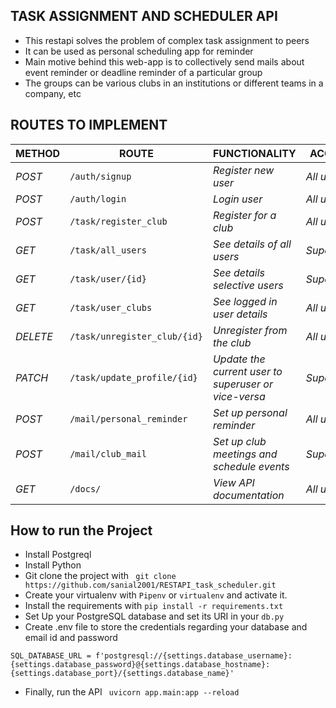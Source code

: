 ## TASK ASSIGNMENT AND SCHEDULER API

- This restapi solves the problem of complex task assignment to peers
- It can be used as personal scheduling app for reminder
- Main motive behind this web-app is to collectively send mails about event reminder or deadline reminder of a
  particular group
- The groups can be various clubs in an institutions or different teams in a company, etc

## ROUTES TO IMPLEMENT

| METHOD   | ROUTE                            | FUNCTIONALITY                                        | ACCESS      |
|----------|----------------------------------|------------------------------------------------------|-------------|
| *POST*   | ```/auth/signup```               | _Register new user_                                  | _All users_ |
| *POST*   | ```/auth/login```                | _Login user_                                         | _All users_ |
| *POST*   | ```/task/register_club```        | _Register for a club_                                | _All users_ |
| *GET*    | ```/task/all_users```            | _See details of all users_                           | _Superuser_ |
| *GET*    | ```/task/user/{id}```            | _See details selective users_                        | _Superuser_ |
| *GET*    | ```/task/user_clubs```           | _See logged in user details_                         | _All users_ |
| *DELETE* | ```/task/unregister_club/{id}``` | _Unregister from the club_                           | _All users_ |
| *PATCH*  | ```/task/update_profile/{id}```  | _Update the current user to superuser or vice-versa_ | _Superuser_ |
| *POST*   | ```/mail/personal_reminder```    | _Set up personal reminder_                           | _All users_ |
| *POST*   | ```/mail/club_mail```            | _Set up club meetings and schedule events_           | _Superuser_ |
| *GET*    | ```/docs/```                     | _View API documentation_                             | _All users_ |

## How to run the Project

- Install Postgreql
- Install Python
- Git clone the project with ``` git clone https://github.com/sanial2001/RESTAPI_task_scheduler.git```
- Create your virtualenv with `Pipenv` or `virtualenv` and activate it.
- Install the requirements with ``` pip install -r requirements.txt ```
- Set Up your PostgreSQL database and set its URI in your ```db.py```
- Create .env file to store the credentials regarding your database and email id and password
```
SQL_DATABASE_URL = f'postgresql://{settings.database_username}:{settings.database_password}@{settings.database_hostname}:{settings.database_port}/{settings.database_name}'
```
- Finally, run the API
``` uvicorn app.main:app --reload```
